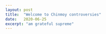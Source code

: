 ```yaml
---
layout: post
title:  "Welcome to Chinmoy controversies"
date:   2020-06-25
excerpt: "am grateful supreme"
---
```

